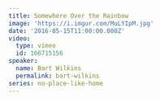 ```yaml
---
title: Somewhere Over the Rainbow
image: 'https://i.imgur.com/MuLYIpM.jpg'
date: '2016-05-15T11:00:00.000Z'
video:
  type: vimeo
  id: 166715156
speaker:
  name: Bart Wilkins
  permalink: bart-wilkins
series: no-place-like-home
---
```


